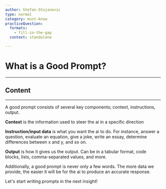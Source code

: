 ```yaml
---
author: Stefan-Stojanovic
type: normal
category: must-know
practiceQuestion:
  formats:
    - fill-in-the-gap
  context: standalone

---
```


# What is a Good Prompt?

---

## Content

---

A good prompt consists of several key components; context, instructions, output.

**Context** is the information used to steer the ai in a specific direction

**Instruction/input data** is what you want the ai to do. For instance, answer a question, evaluate an equation, give a joke, write an essay, determine differences between x and y, and so on.

**Output** is how it gives us the output. Can be in a tabular format, code blocks, lists, comma-separated values, and more.

Additionally, a good prompt is never only a few words. The more data we provide, the easier it will be for the ai to produce an accurate response.

Let's start writing prompts in the next insight!